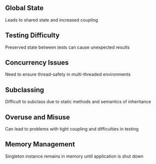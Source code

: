 ## Global State

Leads to shared state and increased coupling

## Testing Difficulty

Preserved state between tests can cause unexpected results

## Concurrency Issues

Need to ensure thread-safety in multi-threaded environments

## Subclassing

Difficult to subclass due to static methods and semantics of inheritance

## Overuse and Misuse

Can lead to problems with tight coupling and difficulties in testing

## Memory Management

Singleton instance remains in memory until application is shut down
